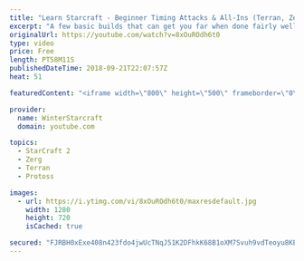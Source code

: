 ```yaml
---
title: "Learn Starcraft - Beginner Timing Attacks & All-Ins (Terran, Zerg & Protoss)"
excerpt: "A few basic builds that can get you far when done fairly well. Also important is how not to overextend and lose everything."
originalUrl: https://youtube.com/watch?v=8xOuROdh6t0
type: video
price: Free
length: PT58M11S
publishedDateTime: 2018-09-21T22:07:57Z
heat: 51

featuredContent: "<iframe width=\"800\" height=\"500\" frameborder=\"0\" src=\"https://www.youtube.com/embed/8xOuROdh6t0\" allow=\"accelerometer; autoplay; encrypted-media; gyroscope; picture-in-picture\" allowfullscreen></iframe>"

provider:
  name: WinterStarcraft
  domain: youtube.com

topics:
  - StarCraft 2
  - Zerg
  - Terran
  - Protoss

images:
  - url: https://i.ytimg.com/vi/8xOuROdh6t0/maxresdefault.jpg
    width: 1280
    height: 720
    isCached: true

secured: "FJRBH0xExe408n423fdo4jwUcTNqJ51K2DFhkK68B1oXM7Svuh9vdTeoyu8KEkd2wngZebPxefnCIY0yShHeGJBHGfRvfvNRoFn0KIZTaSGvIscNyXVtpGcTMDzbV02/HqHmjiTsHU7KZ3fVN92E3Z94Lab3Cccg1itOdr/B6sQDsDPzUYf6UushkPsOE01yik5ig5zn1Mo0yfpmyMGxI3CYKoIpbxjxQyrOx14F7b5BUzsXKiWeUR189H6IVN/s4DkRsvS+ChQ0lgqgl1emg6nqFsM1DiQ4x9/JhaZC+Juew8g9Wfmh1UIWLu3Y5j7wNTWH6vK9oj+A+hA6uOX+IoONtp4MHSNyoGWpnCsD2I9raZoT0ycELx6edJmTA9GerWQaV9bRR7KYLRXBGs66ZQb5d87jXHlCU68A5OcziLU=;5W+z/HvnA5Sb8FVYKzzJRw=="
---
```


